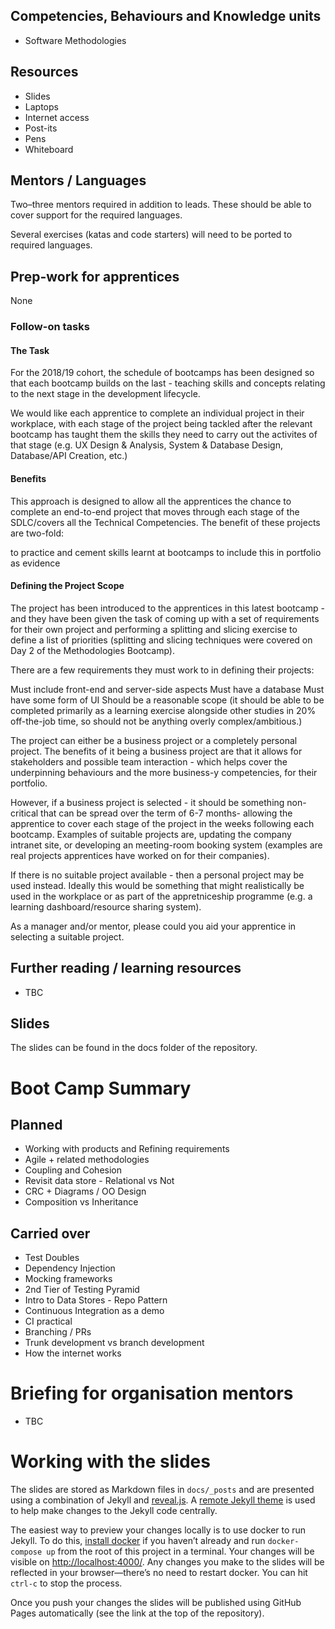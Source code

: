 <!--- ORGANISER THINGS TO CONSIDER 
- Which technical competencies, behaviours and knowledge module topics does the bootcamp cover/meet
- Structuring retros so that they can inform thinking for individual's personal learning records (off the job training record tab in their learning logs)
- Introducing some sort of test or quiz on basic concept learning points from the bootcamp to validate that they have taken stuff in, and provide organisation mentors with results to help them focus follow ups
--->

## Competencies, Behaviours and Knowledge units

* Software Methodologies

## Resources 

* Slides
* Laptops
* Internet access
* Post-its
* Pens
* Whiteboard

## Mentors / Languages
 
Two–three mentors required in addition to leads. These should be able to cover support for the required languages.

Several exercises (katas and code starters) will need to be ported to required languages.

## Prep-work for apprentices

None

### Follow-on tasks

#### The Task

For the 2018/19 cohort, the schedule of bootcamps has been designed so that each bootcamp builds on the last - teaching skills and concepts relating to the next stage in the development lifecycle.

We would like each apprentice to complete an individual project in their workplace, with each stage of the project being tackled after the relevant bootcamp has taught them the skills they need to carry out the activites of that stage (e.g. UX Design & Analysis, System & Database Design, Database/API Creation, etc.) 

#### Benefits

This approach is designed to allow all the apprentices the chance to complete an end-to-end project that moves through each stage of the SDLC/covers all the Technical Competencies. The benefit of these projects are two-fold:

to practice and cement skills learnt at bootcamps
to include this in portfolio as evidence

#### Defining the Project Scope

The project has been introduced to the apprentices in this latest bootcamp - and they have been given the task of coming up with a set of requirements for their own project and performing a splitting and slicing exercise to define a list of priorities (splitting and slicing techniques were covered on Day 2 of the Methodologies Bootcamp).

There are a few requirements they must work to in defining their projects:

Must include front-end and server-side aspects
Must have a database
Must have some form of UI
Should be a reasonable scope (it should be able to be completed primarily as a learning exercise alongside other studies in 20% off-the-job time, so should not be anything overly complex/ambitious.)
 
The project can either be a business project or a completely personal project. The benefits of it being a business project are that it allows for stakeholders and possible team interaction - which helps cover the underpinning behaviours and the more business-y competencies, for their portfolio.

However, if a business project is selected - it should be something non-critical that can be spread over the term of 6-7 months- allowing the apprentice to cover each stage of the project in the weeks following each bootcamp. Examples of suitable projects are, updating the company intranet site, or developing an meeting-room booking system (examples are real projects apprentices have worked on for their companies).

If there is no suitable project available - then a personal project may be used instead. Ideally this would be something that might realistically be used in the workplace or as part of the appretniceship programme (e.g. a learning dashboard/resource sharing system).
 
As a manager and/or mentor, please could you aid your apprentice in selecting a suitable project.

## Further reading / learning resources

<!--- For end of boot camp: Signposting for apprentices self study, further learning, online resources, practice etc. --->

* TBC
 
## Slides

The slides can be found in the docs folder of the repository.


# Boot Camp Summary


## Planned

* Working with products and Refining requirements
* Agile + related methodologies
* Coupling and Cohesion
* Revisit data store - Relational vs Not
* CRC + Diagrams / OO Design
* Composition vs Inheritance

## Carried over

* Test Doubles
* Dependency Injection
* Mocking frameworks
* 2nd Tier of Testing Pyramid
* Intro to Data Stores - Repo Pattern
* Continuous Integration as a demo
* CI practical
* Branching / PRs
* Trunk development vs branch development
* How the internet works

<!--- 

## Continuous Integration

* What is CI
* Why is CI important
* Demo of how CI can be applied to a project (Travis or similar against public repo)
* CI practical—setting up Travis or similar on own repo?

## More on source control

* Branching
* Pull requests
* Trunk vs branch development

# How the internet works

* Hostnames, IP, DNS
* Networking
* Physical infrastructure
* HTTP

--->

# Briefing for organisation mentors

* TBC

# Working with the slides

The slides are stored as Markdown files in `docs/_posts` and are presented using a combination of Jekyll and [reveal.js](https://revealjs.com/#/). A [remote Jekyll theme](https://github.com/autotraderuk/jekyll-revealjs) is used to help make changes to the Jekyll code centrally.

The easiest way to preview your changes locally is to use docker to run Jekyll. To do this, [install docker](https://www.docker.com/get-started) if you haven’t already and run `docker-compose up` from the root of this project in a terminal. Your changes will be visible on <http://localhost:4000/>. Any changes you make to the slides will be reflected in your browser—there’s no need to restart docker. You can hit `ctrl-c` to stop the process.

Once you push your changes the slides will be published using GitHub Pages automatically (see the link at the top of the repository).
